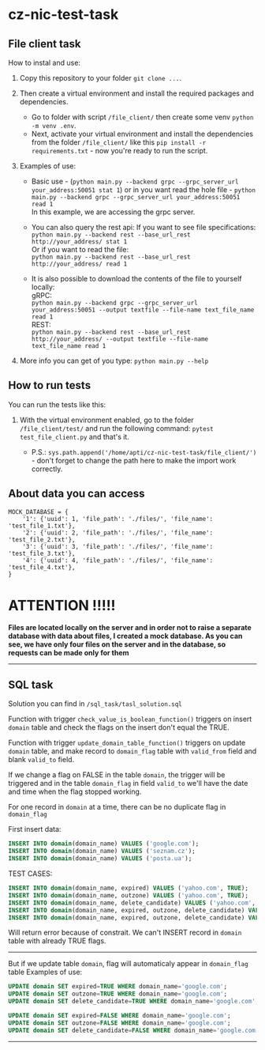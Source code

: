 # cz-nic-test-task

## File client task

How to instal and use:
1. Copy this repository to your folder ```git clone ...```.
2. Then create a virtual environment and install the required packages and dependencies.
    - Go to folder with script ```/file_client/``` then create some venv ```python -m venv .env```.
    - Next, activate your virtual environment and install the dependencies from the folder ```/file_client/``` like this ```pip install -r requirements.txt``` - now you're ready to run the script.
3. Examples of use:
    - Basic use - (```python main.py --backend grpc --grpc_server_url your_address:50051 stat 1```) or in you want read the hole file - ```python main.py --backend grpc --grpc_server_url your_address:50051 read 1```\
    In this example, we are accessing the grpc server.

    - You can also query the rest api:
    If you want to see file specifications:\
    ```python main.py --backend rest --base_url_rest http://your_address/ stat 1```\
    Or if you want to read the file:\
    ```python main.py --backend rest --base_url_rest http://your_address/ read 1```

     - It is also possible to download the contents of the file to yourself locally:\
    gRPC:\
    ```python main.py --backend grpc --grpc_server_url your_address:50051 --output textfile --file-name text_file_name read 1```\
    REST:\
    ```python main.py --backend rest --base_url_rest http://your_address/ --output textfile --file-name text_file_name read 1```

4. More info you can get of you type: ```python main.py --help```

## How to run tests

You can run the tests like this:
1. With the virtual environment enabled, go to the folder ```/file_client/test/``` and run the following command: ```pytest test_file_client.py``` and that's it.

    - P.S.: ```sys.path.append('/home/apti/cz-nic-test-task/file_client/')``` - don't forget to change the path here to make the import work correctly.

## About data you can access

```
MOCK_DATABASE = {
    '1': {'uuid': 1, 'file_path': './files/', 'file_name': 'test_file_1.txt'},
    '2': {'uuid': 2, 'file_path': './files/', 'file_name': 'test_file_2.txt'},
    '3': {'uuid': 3, 'file_path': './files/', 'file_name': 'test_file_3.txt'},
    '4': {'uuid': 4, 'file_path': './files/', 'file_name': 'test_file_4.txt'},
}
```
# ATTENTION !!!!!
__Files are located locally on the server and in order not to raise a separate database with data about files, I created a mock database. As you can see, we have only four files on the server and in the database, so requests can be made only for them__


---

## SQL task

Solution you can find in ```/sql_task/tasl_solution.sql```

Function with trigger ```check_value_is_boolean_function()``` triggers on insert ```domain``` table and check the flags on the insert don't equal the TRUE.

Function with trigger ```update_domain_table_function()``` triggers on update ```domain``` table, and make record to ```domain_flag``` table with ```valid_from``` field and blank ```valid_to``` field.

If we change a flag on FALSE in the table ```domain```, the trigger will be triggered and in the table ```domain_flag``` in field ```valid_to``` we'll have the date and time when the flag stopped working.

For one record in ```domain``` at a time, there can be no duplicate flag in ```domain_flag```


First insert data:
```sql
INSERT INTO domain(domain_name) VALUES ('google.com');
INSERT INTO domain(domain_name) VALUES ('seznam.cz');
INSERT INTO domain(domain_name) VALUES ('posta.ua');
```
TEST CASES:
```sql
INSERT INTO domain(domain_name, expired) VALUES ('yahoo.com', TRUE);
INSERT INTO domain(domain_name, outzone) VALUES ('yahoo.com', TRUE);
INSERT INTO domain(domain_name, delete_candidate) VALUES ('yahoo.com', TRUE);
INSERT INTO domain(domain_name, expired, outzone, delete_candidate) VALUES ('yahoo.com', TRUE, TRUE, TRUE);
INSERT INTO domain(domain_name, expired, outzone, delete_candidate) VALUES ('yahoo.com', TRUE, FALSE, TRUE);
```
Will return error because of constrait. We can't INSERT record in ```domain``` table with already TRUE flags.

---

But if we update table ```domain```, flag will automaticaly appear in ```domain_flag``` table
Examples of use:
```sql
UPDATE domain SET expired=TRUE WHERE domain_name='google.com';
UPDATE domain SET outzone=TRUE WHERE domain_name='google.com';
UPDATE domain SET delete_candidate=TRUE WHERE domain_name='google.com';

UPDATE domain SET expired=FALSE WHERE domain_name='google.com';
UPDATE domain SET outzone=FALSE WHERE domain_name='google.com';
UPDATE domain SET delete_candidate=FALSE WHERE domain_name='google.com';
```

---
